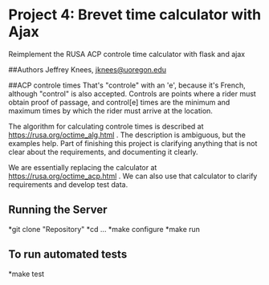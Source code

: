 # Project 4:  Brevet time calculator with Ajax

Reimplement the RUSA ACP controle time calculator with flask and ajax

##Authors
Jeffrey Knees, jknees@uoregon.edu

##ACP controle times
That's "controle" with an 'e', because it's French, although "control" is also accepted. Controls are points where
a rider must obtain proof of passage, and control[e] times are the minimum and maximum times by which the rider must
arrive at the location.

The algorithm for calculating controle times is described at https://rusa.org/octime_alg.html . The description is ambiguous, but the examples help. Part of finishing this project is clarifying anything that is not clear about the requirements, and documenting it clearly.

We are essentially replacing the calculator at https://rusa.org/octime_acp.html . We can also use that calculator to clarify requirements and develop test data.

## Running the Server

*git clone "Repository"
*cd ...
*make configure
*make run

## To run automated tests 
*make test



